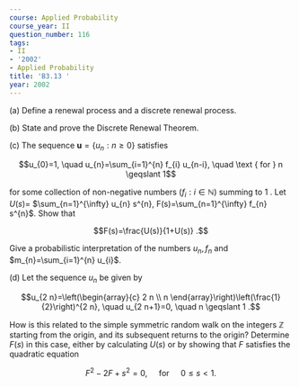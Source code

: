 ```yaml
---
course: Applied Probability
course_year: II
question_number: 116
tags:
- II
- '2002'
- Applied Probability
title: 'B3.13 '
year: 2002
---
```



(a) Define a renewal process and a discrete renewal process.

(b) State and prove the Discrete Renewal Theorem.

(c) The sequence $\mathbf{u}=\left\{u_{n}: n \geqslant 0\right\}$ satisfies

$$u_{0}=1, \quad u_{n}=\sum_{i=1}^{n} f_{i} u_{n-i}, \quad \text { for } n \geqslant 1$$

for some collection of non-negative numbers $\left(f_{i}: i \in \mathbb{N}\right)$ summing to 1 . Let $U(s)=$ $\sum_{n=1}^{\infty} u_{n} s^{n}, F(s)=\sum_{n=1}^{\infty} f_{n} s^{n}$. Show that

$$F(s)=\frac{U(s)}{1+U(s)} .$$

Give a probabilistic interpretation of the numbers $u_{n}, f_{n}$ and $m_{n}=\sum_{i=1}^{n} u_{i}$.

(d) Let the sequence $u_{n}$ be given by

$$u_{2 n}=\left(\begin{array}{c}
2 n \\
n
\end{array}\right)\left(\frac{1}{2}\right)^{2 n}, \quad u_{2 n+1}=0, \quad n \geqslant 1 .$$

How is this related to the simple symmetric random walk on the integers $\mathbb{Z}$ starting from the origin, and its subsequent returns to the origin? Determine $F(s)$ in this case, either by calculating $U(s)$ or by showing that $F$ satisfies the quadratic equation

$$F^{2}-2 F+s^{2}=0, \quad \text { for } \quad 0 \leqslant s<1 .$$